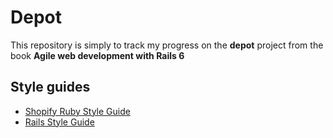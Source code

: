 # Depot
This repository is simply to track my progress on the **depot** project from the book **Agile web development with Rails 6**

## Style guides
* [Shopify Ruby Style Guide](https://shopify.github.io/ruby-style-guide/)
* [Rails Style Guide](https://rails.rubystyle.guide/)

